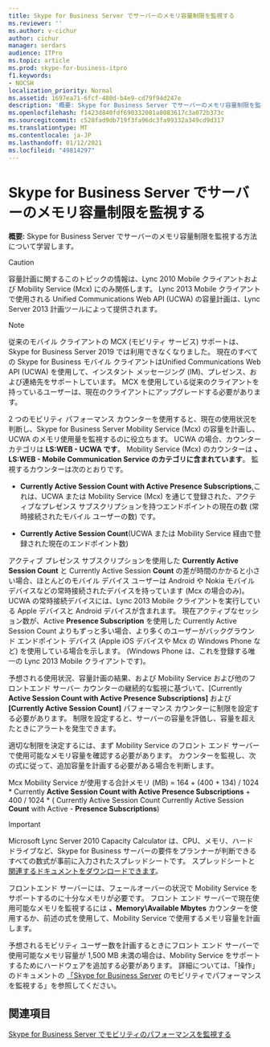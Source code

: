 ```yaml
---
title: Skype for Business Server でサーバーのメモリ容量制限を監視する
ms.reviewer: ''
ms.author: v-cichur
author: cichur
manager: serdars
audience: ITPro
ms.topic: article
ms.prod: skype-for-business-itpro
f1.keywords:
- NOCSH
localization_priority: Normal
ms.assetid: 1697ea71-6fcf-480d-b4e9-cd79f94d247e
description: '概要: Skype for Business Server でサーバーのメモリ容量制限を監視する方法について学習します。'
ms.openlocfilehash: f1423d840fdf690332081a8083617c3a072b373c
ms.sourcegitcommit: c528fad9db719f3fa96dc3fa99332a349cd9d317
ms.translationtype: MT
ms.contentlocale: ja-JP
ms.lasthandoff: 01/12/2021
ms.locfileid: "49814297"
---
```

# <a name="monitor-for-server-memory-capacity-limits-in-skype-for-business-server"></a>Skype for Business Server でサーバーのメモリ容量制限を監視する
 
**概要:** Skype for Business Server でサーバーのメモリ容量制限を監視する方法について学習します。
  
> [!CAUTION]
> 容量計画に関するこのトピックの情報は、Lync 2010 Mobile クライアントおよび Mobility Service (Mcx) にのみ関係します。 Lync 2013 Mobile クライアントで使用される Unified Communications Web API (UCWA) の容量計画は、Lync Server 2013 計画ツールによって提供されます。 

> [!NOTE]
> 従来のモバイル クライアントの MCX (モビリティ サービス) サポートは、Skype for Business Server 2019 では利用できなくなりました。 現在のすべての Skype for Business モバイル クライアントはUnified Communications Web API (UCWA) を使用して、インスタント メッセージング (IM)、プレゼンス、および連絡先をサポートしています。 MCX を使用している従来のクライアントを持っているユーザーは、現在のクライアントにアップグレードする必要があります。
  
2 つのモビリティ パフォーマンス カウンターを使用すると、現在の使用状況を判断し、Skype for Business Server Mobility Service (Mcx) の容量を計画し、UCWA のメモリ使用量を監視するのに役立ちます。 UCWA の場合、カウンター カテゴリは **LS:WEB - UCWA です**。 Mobility Service (Mcx) のカウンターは **、LS:WEB - Mobile Communication Service のカテゴリに含まれています**。 監視するカウンターは次のとおりです。
  
- **Currently Active Session Count with Active Presence Subscriptions**,これは、UCWA または Mobility Service (Mcx) を通じて登録された、アクティブなプレゼンス サブスクリプションを持つエンドポイントの現在の数 (常時接続されたモバイル ユーザーの数) です。
    
- **Currently Active Session Count**(UCWA または Mobility Service 経由で登録された現在のエンドポイント数)
    
アクティブ プレゼンス サブスクリプションを使用した **Currently Active Session Count** と Currently Active Session **Count** の差が時間のかかると小さい場合、ほとんどのモバイル デバイス ユーザーは Android や Nokia モバイル デバイスなどの常時接続されたデバイスを持っています (Mcx の場合のみ)。 UCWA の常時接続デバイスには、Lync 2013 Mobile クライアントを実行している Apple デバイスと Android デバイスが含まれます。 現在アクティブなセッション数が、Active **Presence Subscription** を使用した Currently Active Session Count よりもずっと多い場合、より多くのユーザーがバックグラウンド エンドポイント デバイス (Apple iOS デバイスや Mcx の Windows Phone など) を使用している場合を示します。 (Windows Phone は、これを登録する唯一の Lync 2013 Mobile クライアントです)。
  
予想される使用状況、容量計画の結果、および Mobility Service および他のフロントエンド サーバー カウンターの継続的な監視に基づいて、[Currently **Active Session Count with Active Presence Subscriptions]** および **[Currently Active Session Count]** パフォーマンス カウンターに制限を設定する必要があります。 制限を設定すると、サーバーの容量を評価し、容量を超えたときにアラートを発生できます。
  
適切な制限を決定するには、まず Mobility Service のフロント エンド サーバーで使用可能なメモリ容量を確認する必要があります。 カウンターを監視し、次の式に従って、追加容量を計画する必要がある場合を判断します。
  
Mcx Mobility Service が使用する合計メモリ (MB) = 164 + (400 + 134) / 1024 * Currently **Active Session Count with Active Presence Subscriptions** + 400 / 1024 * ( Currently Active Session Count Currently Active Session **Count** with Active  -  **Presence Subscriptions**)
  
> [!IMPORTANT]
> Microsoft Lync Server 2010 Capacity Calculator は、CPU、メモリ、ハード ドライブなど、Skype for Business サーバーの要件をプランナーが判断できるすべての数式が事前に入力されたスプレッドシートです。 スプレッドシートと [関連するドキュメントをダウンロードできます](https://go.microsoft.com/fwlink/p/?LinkID=212657)。 
  
フロントエンド サーバーには、フェールオーバーの状況で Mobility Service をサポートするのに十分なメモリが必要です。 フロント エンド サーバーで現在使用可能なメモリを監視するには **、Memory\Available Mbytes** カウンターを使用するか、前述の式を使用して、Mobility Service で使用するメモリ容量を計画します。
  
予想されるモビリティ ユーザー数を計画するときにフロント エンド サーバーで使用可能なメモリ容量が 1,500 MB 未満の場合は、Mobility Service をサポートするためにハードウェアを追加する必要があります。 詳細については、「操作」のドキュメントの [「Skype for Business Server](monitor-mobility-performance.md) のモビリティでパフォーマンスを監視する」を参照してください。
  
## <a name="see-also"></a>関連項目

[Skype for Business Server でモビリティのパフォーマンスを監視する](monitor-mobility-performance.md)
